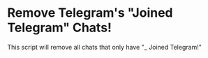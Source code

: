 # Remove Telegram's "Joined Telegram" Chats!
This script will remove all chats that only have "_ Joined Telegram!"
